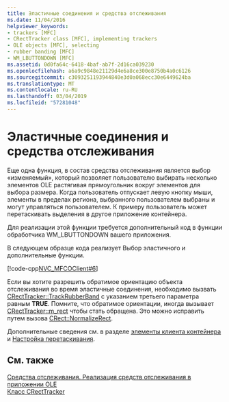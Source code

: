 ```yaml
---
title: Эластичные соединения и средства отслеживания
ms.date: 11/04/2016
helpviewer_keywords:
- trackers [MFC]
- CRectTracker class [MFC], implementing trackers
- OLE objects [MFC], selecting
- rubber banding [MFC]
- WM_LBUTTONDOWN [MFC]
ms.assetid: 0d0fa64c-6418-4baf-ab7f-2d16ca039230
ms.openlocfilehash: a6a9c9848e21129d4e6a8ce300e8750b4a0c6126
ms.sourcegitcommit: c3093251193944840e3d0a068ecc30e6449624ba
ms.translationtype: MT
ms.contentlocale: ru-RU
ms.lasthandoff: 03/04/2019
ms.locfileid: "57281048"
---
```

# <a name="rubber-banding-and-trackers"></a>Эластичные соединения и средства отслеживания

Еще одна функция, в состав средства отслеживания является выбор «изменяемый», который позволяет пользователю выбирать несколько элементов OLE растягивая прямоугольник вокруг элементов для выбора размера. Когда пользователь отпускает левую кнопку мыши, элементы в пределах региона, выбранного пользователем выбраны и могут управляться пользователем. К примеру пользователь может перетаскивать выделения в другое приложение контейнера.

Для реализации этой функции требуется дополнительный код в функции обработчика WM_LBUTTONDOWN вашего приложения.

В следующем образце кода реализует Выбор эластичного и дополнительные функции.

[!code-cpp[NVC_MFCOClient#6](../mfc/codesnippet/cpp/rubber-banding-and-trackers_1.cpp)]

Если вы хотите разрешить обратимое ориентацию объекта отслеживания во время эластичные соединения, необходимо вызвать [CRectTracker::TrackRubberBand](../mfc/reference/crecttracker-class.md#trackrubberband) с указанием третьего параметра равным **TRUE**. Помните, что обратимое ориентации, иногда вызывает [CRectTracker::m_rect](../mfc/reference/crecttracker-class.md#m_rect) чтобы стать обращена. Это можно исправить путем вызова [CRect::NormalizeRect](../atl-mfc-shared/reference/crect-class.md#normalizerect).

Дополнительные сведения см. в разделе [элементы клиента контейнера](../mfc/containers-client-items.md) и [Настройка перетаскивания](../mfc/drag-and-drop-customizing.md).

## <a name="see-also"></a>См. также

[Средства отслеживания. Реализация средств отслеживания в приложении OLE](../mfc/trackers-implementing-trackers-in-your-ole-application.md)<br/>
[Класс CRectTracker](../mfc/reference/crecttracker-class.md)
